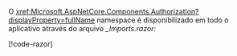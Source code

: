 O <xref:Microsoft.AspNetCore.Components.Authorization?displayProperty=fullName> namespace é disponibilizado em todo o aplicativo através do arquivo *_Imports.razor:*

[!code-razor[](imports-hosted.razor?highlight=2)]
